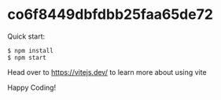 # co6f8449dbfdbb25faa65de72

Quick start:

```
$ npm install
$ npm start
````

Head over to https://vitejs.dev/ to learn more about using vite

Happy Coding!
